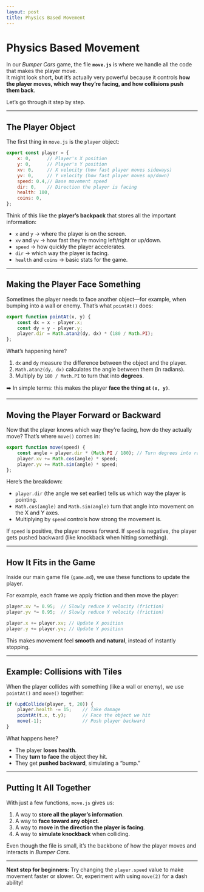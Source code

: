 ```yaml
---
layout: post
title: Physics Based Movement
---
```


# Physics Based Movement

In our *Bumper Cars* game, the file **`move.js`** is where we handle all the code that makes the player move.  
It might look short, but it’s actually very powerful because it controls **how the player moves, which way they’re facing, and how collisions push them back**.

Let’s go through it step by step.

---

## The Player Object

The first thing in `move.js` is the `player` object:

```js
export const player = {
    x: 0,      // Player's X position
    y: 0,      // Player's Y position
    xv: 0,     // X velocity (how fast player moves sideways)
    yv: 0,     // Y velocity (how fast player moves up/down)
    speed: 0.4,// Base movement speed
    dir: 0,    // Direction the player is facing
    health: 100,
    coins: 0,
};
````

Think of this like the **player’s backpack** that stores all the important information:

* `x` and `y` → where the player is on the screen.
* `xv` and `yv` → how fast they’re moving left/right or up/down.
* `speed` → how quickly the player accelerates.
* `dir` → which way the player is facing.
* `health` and `coins` → basic stats for the game.

---

## Making the Player Face Something

Sometimes the player needs to face another object—for example, when bumping into a wall or enemy. That’s what `pointAt()` does:

```js
export function pointAt(x, y) {
    const dx = x - player.x;
    const dy = y - player.y;
    player.dir = Math.atan2(dy, dx) * (180 / Math.PI);
};
```

What’s happening here?

1. `dx` and `dy` measure the difference between the object and the player.
2. `Math.atan2(dy, dx)` calculates the angle between them (in radians).
3. Multiply by `180 / Math.PI` to turn that into **degrees**.

➡️ In simple terms: this makes the player **face the thing at `(x, y)`**.

---

## Moving the Player Forward or Backward

Now that the player knows which way they’re facing, how do they actually move? That’s where `move()` comes in:

```js
export function move(speed) {
    const angle = player.dir * (Math.PI / 180); // Turn degrees into radians
    player.xv += Math.cos(angle) * speed;
    player.yv += Math.sin(angle) * speed;
};
```

Here’s the breakdown:

* `player.dir` (the angle we set earlier) tells us which way the player is pointing.
* `Math.cos(angle)` and `Math.sin(angle)` turn that angle into movement on the X and Y axes.
* Multiplying by `speed` controls how strong the movement is.

If `speed` is positive, the player moves forward.
If `speed` is negative, the player gets pushed backward (like knockback when hitting something).

---

## How It Fits in the Game

Inside our main game file (`game.md`), we use these functions to update the player.

For example, each frame we apply friction and then move the player:

```js
player.xv *= 0.95;  // Slowly reduce X velocity (friction)
player.yv *= 0.95;  // Slowly reduce Y velocity (friction)

player.x += player.xv; // Update X position
player.y += player.yv; // Update Y position
```

This makes movement feel **smooth and natural**, instead of instantly stopping.

---

## Example: Collisions with Tiles

When the player collides with something (like a wall or enemy), we use `pointAt()` and `move()` together:

```js
if (updCollide(player, t, 20)) {
    player.health -= 15;    // Take damage
    pointAt(t.x, t.y);      // Face the object we hit
    move(-1);               // Push player backward
}
```

What happens here?

* The player **loses health**.
* They **turn to face** the object they hit.
* They get **pushed backward**, simulating a “bump.”

---

## Putting It All Together

With just a few functions, `move.js` gives us:

1. A way to **store all the player’s information**.
2. A way to **face toward any object**.
3. A way to **move in the direction the player is facing**.
4. A way to **simulate knockback** when colliding.

Even though the file is small, it’s the backbone of how the player moves and interacts in *Bumper Cars*.

---

**Next step for beginners:** Try changing the `player.speed` value to make movement faster or slower. Or, experiment with using `move(2)` for a dash ability!
